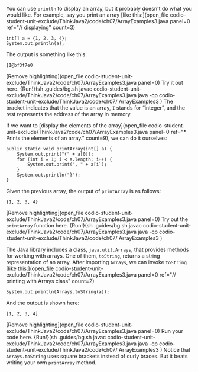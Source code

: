You can use `println` to display an array, but it probably doesn't do what you would like. For example, say you print an array [like this:](open_file codio-student-unit-exclude/ThinkJava2/code/ch07/ArrayExamples3.java panel=0 ref="// displaying" count=3)


```code
int[] a = {1, 2, 3, 4};
System.out.println(a);
```

The output is something like this:

```code
[I@bf3f7e0
```

[Remove highlighting](open_file codio-student-unit-exclude/ThinkJava2/code/ch07/ArrayExamples3.java panel=0)
Try it out here.
{Run!}(sh .guides/bg.sh javac codio-student-unit-exclude/ThinkJava2/code/ch07/ArrayExamples3.java java -cp codio-student-unit-exclude/ThinkJava2/code/ch07/ ArrayExamples3 )
 The bracket indicates that the value is an array, `I` stands for “integer”, and the rest represents the address of the array in memory.

If we want to [display the elements of the array](open_file codio-student-unit-exclude/ThinkJava2/code/ch07/ArrayExamples3.java panel=0 ref="* Prints the elements of an array." count=9), we can do it ourselves:



```code
public static void printArray(int[] a) {
    System.out.print("{" + a[0]);
    for (int i = 1; i < a.length; i++) {
        System.out.print(", " + a[i]);
    }
    System.out.println("}");
}
```

Given the previous array, the output of `printArray` is as follows:

```code
{1, 2, 3, 4}
```

[Remove highlighting](open_file codio-student-unit-exclude/ThinkJava2/code/ch07/ArrayExamples3.java panel=0)
Try out the `printArray` function here.
{Run!}(sh .guides/bg.sh javac codio-student-unit-exclude/ThinkJava2/code/ch07/ArrayExamples3.java java -cp codio-student-unit-exclude/ThinkJava2/code/ch07/ ArrayExamples3 )


The Java library includes a class, `java.util.Arrays`, that provides methods for working with arrays. One of them, `toString`, returns a string representation of an array. After importing `Arrays`, we can invoke `toString` [like this:](open_file codio-student-unit-exclude/ThinkJava2/code/ch07/ArrayExamples3.java panel=0 ref="// printing with Arrays class" count=2)


```code
System.out.println(Arrays.toString(a));
```

And the output is shown here:

```code
[1, 2, 3, 4]
```

[Remove highlighting](open_file codio-student-unit-exclude/ThinkJava2/code/ch07/ArrayExamples3.java panel=0)
Run your code here.
{Run!}(sh .guides/bg.sh javac codio-student-unit-exclude/ThinkJava2/code/ch07/ArrayExamples3.java java -cp codio-student-unit-exclude/ThinkJava2/code/ch07/ ArrayExamples3 )
 Notice that `Arrays.toString` uses square brackets instead of curly braces. But it beats writing your own `printArray` method.